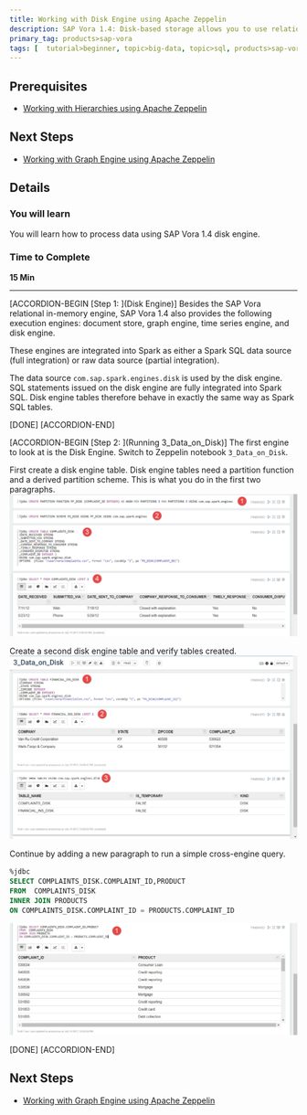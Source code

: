 ```yaml
---
title: Working with Disk Engine using Apache Zeppelin
description: SAP Vora 1.4: Disk-based storage allows you to use relational capabilities without loading data into memory
primary_tag: products>sap-vora
tags: [  tutorial>beginner, topic>big-data, topic>sql, products>sap-vora ]
---
```


## Prerequisites  
 - [Working with Hierarchies using Apache Zeppelin ](http://www.sap.com/developer/tutorials/vora-ova-zeppelin2.html)


## Next Steps
 - [Working with Graph Engine using Apache Zeppelin](http://www.sap.com/developer/tutorials/vora-ova-zeppelin4.html)

## Details
### You will learn  
You will learn how to process data using SAP Vora 1.4 disk engine.

### Time to Complete
**15 Min**

---

[ACCORDION-BEGIN [Step 1: ](Disk Engine)]
Besides the SAP Vora relational in-memory engine, SAP Vora 1.4 also provides the following execution engines: document store, graph engine, time series engine, and disk engine.

These engines are integrated into Spark as either a Spark SQL data source (full integration) or raw data source (partial integration).

The data source `com.sap.spark.engines.disk` is used by the disk engine. SQL statements issued on the disk engine are fully integrated into Spark SQL. Disk engine tables therefore behave in exactly the same way as Spark SQL tables.


[DONE]
[ACCORDION-END]

[ACCORDION-BEGIN [Step 2: ](Running 3_Data_on_Disk)]
The first engine to look at is the Disk Engine. Switch to Zeppelin notebook `3_Data_on_Disk`.

First create a disk engine table. Disk engine tables need a partition function and a derived partition scheme. This is what you do in the first two paragraphs.
![Partitions](zep3_02.jpg)

Create a second disk engine table and verify tables created.
![Second table](zep3_03.jpg)

Continue by adding a new paragraph to run a simple cross-engine query.

```sql
%jdbc
SELECT COMPLAINTS_DISK.COMPLAINT_ID,PRODUCT  
FROM  COMPLAINTS_DISK
INNER JOIN PRODUCTS
ON COMPLAINTS_DISK.COMPLAINT_ID = PRODUCTS.COMPLAINT_ID
```

![cross-engine query](zep3_04.jpg)

[DONE]
[ACCORDION-END]


## Next Steps
- [Working with Graph Engine using Apache Zeppelin](http://www.sap.com/developer/tutorials/vora-ova-zeppelin4.html)
